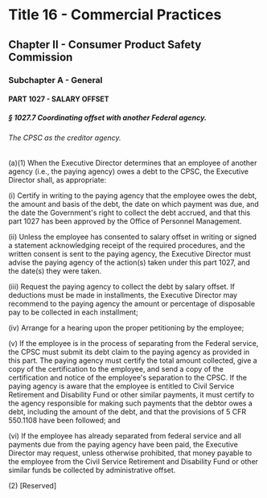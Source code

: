 
# Title 16 - Commercial Practices
## Chapter II - Consumer Product Safety Commission
### Subchapter A - General
#### PART 1027 - SALARY OFFSET
##### § 1027.7 Coordinating offset with another Federal agency.
###### The CPSC as the creditor agency.

(a)(1) When the Executive Director determines that an employee of another agency (i.e., the paying agency) owes a debt to the CPSC, the Executive Director shall, as appropriate:

(i) Certify in writing to the paying agency that the employee owes the debt, the amount and basis of the debt, the date on which payment was due, and the date the Government's right to collect the debt accrued, and that this part 1027 has been approved by the Office of Personnel Management.

(ii) Unless the employee has consented to salary offset in writing or signed a statement acknowledging receipt of the required procedures, and the written consent is sent to the paying agency, the Executive Director must advise the paying agency of the action(s) taken under this part 1027, and the date(s) they were taken.

(iii) Request the paying agency to collect the debt by salary offset. If deductions must be made in installments, the Executive Director may recommend to the paying agency the amount or percentage of disposable pay to be collected in each installment;

(iv) Arrange for a hearing upon the proper petitioning by the employee;

(v) If the employee is in the process of separating from the Federal service, the CPSC must submit its debt claim to the paying agency as provided in this part. The paying agency must certify the total amount collected, give a copy of the certification to the employee, and send a copy of the certification and notice of the employee's separation to the CPSC. If the paying agency is aware that the employee is entitled to Civil Service Retirement and Disability Fund or other similar payments, it must certify to the agency responsible for making such payments that the debtor owes a debt, including the amount of the debt, and that the provisions of 5 CFR 550.1108 have been followed; and

(vi) If the employee has already separated from federal service and all payments due from the paying agency have been paid, the Executive Director may request, unless otherwise prohibited, that money payable to the employee from the Civil Service Retirement and Disability Fund or other similar funds be collected by administrative offset.

(2) [Reserved]
